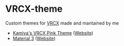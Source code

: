 # VRCX-theme

Custom themes for [VRCX](https://github.com/pypy-vrc/VRCX) made and mantained by me

* [Kamiya's VRCX Pink Theme](pink) ([Website](https://kamiya.app/VRCX/themes/pink/pink))
* [Material 3](m3) ([Website](https://kamiya.app/VRCX/themes/m3/m3))
